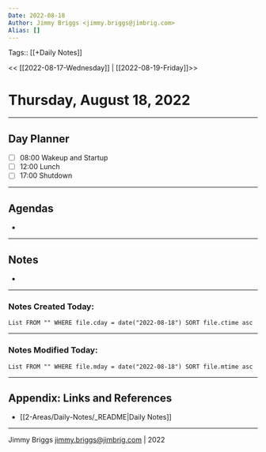 ```yaml
---
Date: 2022-08-18
Author: Jimmy Briggs <jimmy.briggs@jimbrig.com>
Alias: []
---
```

Tags:: [[+Daily Notes]]

<< [[2022-08-17-Wednesday]] | [[2022-08-19-Friday]]>>

# Thursday, August 18, 2022

---
## Day Planner

- [ ] 08:00 Wakeup and Startup
- [ ] 12:00 Lunch
- [ ] 17:00 Shutdown

---
## Agendas
-

---
## Notes
-

---
### Notes Created Today:

```dataview
List FROM "" WHERE file.cday = date("2022-08-18") SORT file.ctime asc
```

---
### Notes Modified Today:

```dataview
List FROM "" WHERE file.mday = date("2022-08-18") SORT file.mtime asc
```

***

## Appendix: Links and References

- [[2-Areas/Daily-Notes/_README|Daily Notes]]

***

Jimmy Briggs <jimmy.briggs@jimbrig.com> | 2022
